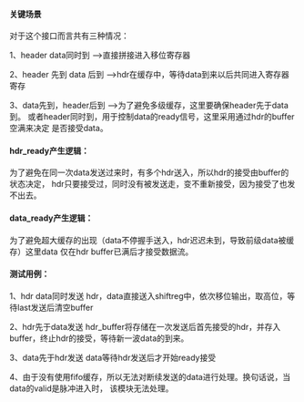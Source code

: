 #### 关键场景
对于这个接口而言共有三种情况：

1、header data同时到 -->直接拼接进入移位寄存器

2、header 先到 data 后到  -->hdr在缓存中，等待data到来以后共同进入寄存器寄存

3、data先到，header后到 -->为了避免多级缓存，这里要确保header先于data到。
或者header同时到，用于控制data的ready信号，这里采用通过hdr的buffer空满来决定
是否接受data。

#### hdr_ready产生逻辑：
为了避免在同一次data发送过来时，有多个hdr送入，所以hdr的接受由buffer的状态决定，
hdr只要接受过，同时没有被发送走，变不重新接受，因为接受了也发不出去。

#### data_ready产生逻辑：
为了避免超大缓存的出现（data不停握手送入，hdr迟迟未到，导致前级data被缓存）这里data
仅在hdr buffer已满后才接受数据流。

#### 测试用例：
1、hdr data同时发送
	hdr，data直接送入shiftreg中，依次移位输出，取高位，等待last发送后清空buffer

2、hdr先于data发送
	hdr_buffer将存储在一次发送后首先接受的hdr，并存入buffer，终止hdr的接受，等待新一波data的到来。

3、data先于hdr发送
	data等待hdr发送后才开始ready接受

4、由于没有使用fifo缓存，所以无法对断续发送的data进行处理。换句话说，当data的valid是脉冲进入时，
该模块无法处理。
